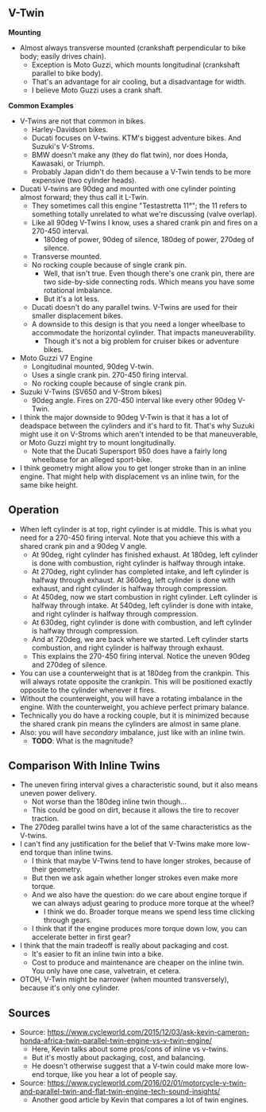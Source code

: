 ## V-Twin

**Mounting**

- Almost always transverse mounted (crankshaft perpendicular to bike
  body; easily drives chain).
  - Exception is Moto Guzzi, which mounts longitudinal (crankshaft
    parallel to bike body).
  - That's an advantage for air cooling, but a disadvantage for width.
  - I believe Moto Guzzi uses a crank shaft.

**Common Examples**

- V-Twins are not that common in bikes.
  - Harley-Davidson bikes.
  - Ducati focuses on V-twins. KTM's biggest adventure bikes. And
    Suzuki's V-Stroms.
  - BMW doesn't make any (they do flat twin), nor does Honda, Kawasaki,
    or Triumph.
  - Probably Japan didn't do them because a V-Twin tends to be more
    expensive (two cylinder heads).
- Ducati V-twins are 90deg and mounted with one cylinder pointing almost
  forward; they thus call it L-Twin.
  - They sometimes call this engine "Testastretta 11°"; the 11 refers to
    something totally unrelated to what we're discussing (valve
    overlap).
  - Like all 90deg V-Twins I know, uses a shared crank pin and fires on
    a 270-450 interval.
    - 180deg of power, 90deg of silence, 180deg of power, 270deg of
      silence.
  - Transverse mounted.
  - No rocking couple because of single crank pin.
    - Well, that isn't true. Even though there's one crank pin, there
      are two side-by-side connecting rods. Which means you have some
      rotational imbalance.
    - But it's a lot less.
  - Ducati doesn't do any parallel twins. V-Twins are used for their
    smaller displacement bikes.
  - A downside to this design is that you need a longer wheelbase to
    accommodate the horizontal cylinder. That impacts maneuverability.
    - Though it's not a big problem for cruiser bikes or adventure
      bikes.
- Moto Guzzi V7 Engine
  - Longitudinal mounted, 90deg V-twin.
  - Uses a single crank pin. 270-450 firing interval.
  - No rocking couple because of single crank pin.
- Suzuki V-Twins (SV650 and V-Strom bikes)
  - 90deg angle. Fires on 270-450 interval like every other 90deg
    V-Twin.
- I think the major downside to 90deg V-Twin is that it has a lot of
  deadspace between the cylinders and it's hard to fit. That's why
  Suzuki might use it on V-Stroms which aren't intended to be that
  maneuverable, or Moto Guzzi might try to mount longitudinally.
  - Note that the Ducati Supersport 950 does have a fairly long
    wheelbase for an alleged sport-bike.
- I think geometry might allow you to get longer stroke than in an
  inline engine. That might help with displacement vs an inline twin,
  for the same bike height.

## Operation

- When left cylinder is at top, right cylinder is at middle. This is
  what you need for a 270-450 firing interval. Note that you achieve
  this with a shared crank pin and a 90deg V angle.
  - At 90deg, right cylinder has finished exhaust. At 180deg, left
    cylinder is done with combustion, right cylinder is halfway
    through intake.
  - At 270deg, right cylinder has completed intake, and left cylinder
    is halfway through exhaust. At 360deg, left cylinder is done with
    exhaust, and right cylinder is halfway through compression.
  - At 450deg, now we start combustion in right cylinder. Left
    cylinder is halfway through intake. At 540deg, left cylinder is
    done with intake, and right cylinder is halfway through
    compression.
  - At 630deg, right cylinder is done with combustion, and left
    cylinder is halfway through compression.
  - And at 720deg, we are back where we started. Left cylinder starts
    combustion, and right cylinder is halfway through exhaust.
  - This explains the 270-450 firing interval. Notice the uneven 90deg
    and 270deg of silence.
- You can use a counterweight that is at 180deg from the crankpin.
  This will always rotate opposite the crankpin. This will be
  positioned exactly opposite to the cylinder whenever it fires.
- Without the counterweight, you will have a rotating imbalance in the
  engine. With the counterweight, you achieve perfect primary balance.
- Technically you do have a rocking couple, but it is minimized because
  the shared crank pin means the cylinders are almost in same plane.
- Also: you will have _secondary_ imbalance, just like with an inline
  twin.
  - **TODO**: What is the magnitude?

## Comparison With Inline Twins

- The uneven firing interval gives a characteristic sound, but it also
  means uneven power delivery.
  - Not worse than the 180deg inline twin though...
  - This could be good on dirt, because it allows the tire to recover
    traction.
- The 270deg parallel twins have a lot of the same characteristics as
  the V-twins.
- I can't find any justification for the belief that V-Twins make more
  low-end torque than inline twins.
  - I think that maybe V-Twins tend to have longer strokes, because of
    their geometry.
  - But then we ask again whether longer strokes even make more torque.
  - And we also have the question: do we care about engine torque if we
    can always adjust gearing to produce more torque at the wheel?
    - I think we do. Broader torque means we spend less time clicking
      through gears.
  - I think that if the engine produces more torque down low, you can
    accelerate better in first gear?
- I think that the main tradeoff is really about packaging and cost.
  - It's easier to fit an inline twin into a bike.
  - Cost to produce and maintenance are cheaper on the inline twin. You
    only have one case, valvetrain, et cetera.
- OTOH, V-Twin might be narrower (when mounted transversely), because
  it's only one cylinder.

## Sources

- Source:
  https://www.cycleworld.com/2015/12/03/ask-kevin-cameron-honda-africa-twin-parallel-twin-engine-vs-v-twin-engine/
  - Here, Kevin talks about some pros/cons of inline vs v-twins.
  - But it's mostly about packaging, cost, and balancing.
  - He doesn't otherwise suggest that a V-twin could make more low-end
    torque, like you hear a lot of people say.
- Source:
  https://www.cycleworld.com/2016/02/01/motorcycle-v-twin-and-parallel-twin-and-flat-twin-engine-tech-sound-insights/
  - Another good article by Kevin that compares a lot of twin engines.
